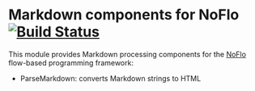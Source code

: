 Markdown components for NoFlo [![Build Status](https://secure.travis-ci.org/bergie/noflo-markdown.png?branch=master)](https://travis-ci.org/bergie/noflo-markdown)
=========================

This module provides Markdown processing components for the [NoFlo](http://noflojs.org/) flow-based programming framework:

* ParseMarkdown: converts Markdown strings to HTML
